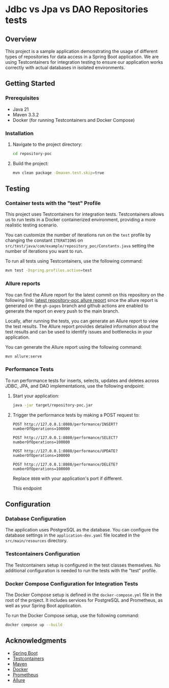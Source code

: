 # Jdbc vs Jpa vs DAO Repositories tests

## Overview

This project is a sample application demonstrating the usage of different types of repositories for data access in a Spring Boot application. We are using Testcontainers for integration testing to ensure our application works correctly with actual databases in isolated environments.

## Getting Started

### Prerequisites

- Java 21
- Maven 3.3.2
- Docker (for running Testcontainers and Docker Compose)

### Installation

1. Navigate to the project directory:
   ```bash
   cd repository-poc
   ```

2. Build the project:
   ```bash
   mvn clean package -Dmaven.test.skip=true
   ```

## Testing

### Container tests with the "test" Profile

This project uses Testcontainers for integration tests. Testcontainers allows us to run tests in a Docker containerized environment, providing a more realistic testing scenario.

You can customize the number of iterations run on the `test` profile by changing the constant `ITERATIONS` on `src/test/java/com/example/repository_poc/Constants.java` setting the number of iterations you want to run. 

To run all tests using Testcontainers, use the following command:

```bash
mvn test -Dspring.profiles.active=test
```

### Allure reports

You can find the Allure report for the latest commit on this repository on the following link: [latest repository-poc allure report](https://edugord.github.io/repository-poc/) since the allure report is generated on the `gh-pages` branch and github actions are enabled to generate the report on every push to the main branch.


Locally, after running the tests, you can generate an Allure report to view the test results. The Allure report provides detailed information about the test results and can be used to identify issues and bottlenecks in your application.

You can generate the Allure report using the following command:

```bash
mvn allure:serve
```


### Performance Tests

To run performance tests for inserts, selects, updates and deletes across JDBC, JPA, and DAO implementations, use the following endpoint:

1. Start your application:
   ```bash
   java -jar target/repository-poc.jar
   ```

2. Trigger the performance tests by making a POST request to:
   ```
   POST http://127.0.0.1:8080/performance/INSERT?numberOfOperations=100000
   ```
      ```
   POST http://127.0.0.1:8080/performance/SELECT?numberOfOperations=100000
   ```
      ```
   POST http://127.0.0.1:8080/performance/UPDATE?numberOfOperations=100000
   ```
      ```
   POST http://127.0.0.1:8080/performance/DELETE?numberOfOperations=100000
   ```

   Replace `8080` with your application's port if different.

   This endpoint


## Configuration

### Database Configuration

The application uses PostgreSQL as the database. You can configure the database settings in the `application-dev.yaml` file located in the `src/main/resources` directory.

### Testcontainers Configuration

The Testcontainers setup is configured in the test classes themselves. No additional configuration is needed to run the tests with the "test" profile.

### Docker Compose Configuration for Integration Tests

The Docker Compose setup is defined in the `docker-compose.yml` file in the root of the project. It includes services for PostgreSQL and Prometheus, as well as your Spring Boot application. 

To run the Docker Compose setup, use the following command:

```bash
docker compose up --build
```

## Acknowledgments

- [Spring Boot](https://spring.io/projects/spring-boot)
- [Testcontainers](https://www.testcontainers.org/)
- [Maven](https://maven.apache.org/)
- [Docker](https://www.docker.com/)
- [Prometheus](https://prometheus.io/)
- [Allure](https://allurereport.org/docs/)

